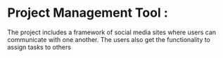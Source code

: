 # Project Management Tool :
The project includes a framework of social media sites where users can communicate with one another. The users also get the
functionality to assign tasks to others
